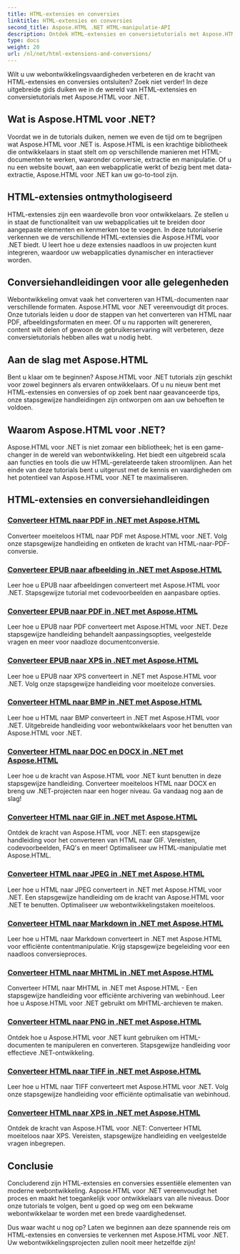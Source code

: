 ```yaml
---
title: HTML-extensies en conversies
linktitle: HTML-extensies en conversies
second_title: Aspose.HTML .NET HTML-manipulatie-API
description: Ontdek HTML-extensies en conversietutorials met Aspose.HTML voor .NET. Leer hoe u webontwikkeling optimaliseert met deze uitgebreide tutorials.
type: docs
weight: 20
url: /nl/net/html-extensions-and-conversions/
---
```


Wilt u uw webontwikkelingsvaardigheden verbeteren en de kracht van HTML-extensies en conversies ontsluiten? Zoek niet verder! In deze uitgebreide gids duiken we in de wereld van HTML-extensies en conversietutorials met Aspose.HTML voor .NET.

## Wat is Aspose.HTML voor .NET?

Voordat we in de tutorials duiken, nemen we even de tijd om te begrijpen wat Aspose.HTML voor .NET is. Aspose.HTML is een krachtige bibliotheek die ontwikkelaars in staat stelt om op verschillende manieren met HTML-documenten te werken, waaronder conversie, extractie en manipulatie. Of u nu een website bouwt, aan een webapplicatie werkt of bezig bent met data-extractie, Aspose.HTML voor .NET kan uw go-to-tool zijn.

## HTML-extensies ontmythologiseerd

HTML-extensies zijn een waardevolle bron voor ontwikkelaars. Ze stellen u in staat de functionaliteit van uw webapplicaties uit te breiden door aangepaste elementen en kenmerken toe te voegen. In deze tutorialserie verkennen we de verschillende HTML-extensies die Aspose.HTML voor .NET biedt. U leert hoe u deze extensies naadloos in uw projecten kunt integreren, waardoor uw webapplicaties dynamischer en interactiever worden.

## Conversiehandleidingen voor alle gelegenheden

Webontwikkeling omvat vaak het converteren van HTML-documenten naar verschillende formaten. Aspose.HTML voor .NET vereenvoudigt dit proces. Onze tutorials leiden u door de stappen van het converteren van HTML naar PDF, afbeeldingsformaten en meer. Of u nu rapporten wilt genereren, content wilt delen of gewoon de gebruikerservaring wilt verbeteren, deze conversietutorials hebben alles wat u nodig hebt.

## Aan de slag met Aspose.HTML

Bent u klaar om te beginnen? Aspose.HTML voor .NET tutorials zijn geschikt voor zowel beginners als ervaren ontwikkelaars. Of u nu nieuw bent met HTML-extensies en conversies of op zoek bent naar geavanceerde tips, onze stapsgewijze handleidingen zijn ontworpen om aan uw behoeften te voldoen.

## Waarom Aspose.HTML voor .NET?

Aspose.HTML voor .NET is niet zomaar een bibliotheek; het is een game-changer in de wereld van webontwikkeling. Het biedt een uitgebreid scala aan functies en tools die uw HTML-gerelateerde taken stroomlijnen. Aan het einde van deze tutorials bent u uitgerust met de kennis en vaardigheden om het potentieel van Aspose.HTML voor .NET te maximaliseren.

## HTML-extensies en conversiehandleidingen
### [Converteer HTML naar PDF in .NET met Aspose.HTML](./convert-html-to-pdf/)
Converteer moeiteloos HTML naar PDF met Aspose.HTML voor .NET. Volg onze stapsgewijze handleiding en ontketen de kracht van HTML-naar-PDF-conversie.
### [Converteer EPUB naar afbeelding in .NET met Aspose.HTML](./convert-epub-to-image/)
Leer hoe u EPUB naar afbeeldingen converteert met Aspose.HTML voor .NET. Stapsgewijze tutorial met codevoorbeelden en aanpasbare opties.
### [Converteer EPUB naar PDF in .NET met Aspose.HTML](./convert-epub-to-pdf/)
Leer hoe u EPUB naar PDF converteert met Aspose.HTML voor .NET. Deze stapsgewijze handleiding behandelt aanpassingsopties, veelgestelde vragen en meer voor naadloze documentconversie.
### [Converteer EPUB naar XPS in .NET met Aspose.HTML](./convert-epub-to-xps/)
Leer hoe u EPUB naar XPS converteert in .NET met Aspose.HTML voor .NET. Volg onze stapsgewijze handleiding voor moeiteloze conversies.
### [Converteer HTML naar BMP in .NET met Aspose.HTML](./convert-html-to-bmp/)
Leer hoe u HTML naar BMP converteert in .NET met Aspose.HTML voor .NET. Uitgebreide handleiding voor webontwikkelaars voor het benutten van Aspose.HTML voor .NET.
### [Converteer HTML naar DOC en DOCX in .NET met Aspose.HTML](./convert-html-to-doc-docx/)
Leer hoe u de kracht van Aspose.HTML voor .NET kunt benutten in deze stapsgewijze handleiding. Converteer moeiteloos HTML naar DOCX en breng uw .NET-projecten naar een hoger niveau. Ga vandaag nog aan de slag!
### [Converteer HTML naar GIF in .NET met Aspose.HTML](./convert-html-to-gif/)
Ontdek de kracht van Aspose.HTML voor .NET: een stapsgewijze handleiding voor het converteren van HTML naar GIF. Vereisten, codevoorbeelden, FAQ's en meer! Optimaliseer uw HTML-manipulatie met Aspose.HTML.
### [Converteer HTML naar JPEG in .NET met Aspose.HTML](./convert-html-to-jpeg/)
Leer hoe u HTML naar JPEG converteert in .NET met Aspose.HTML voor .NET. Een stapsgewijze handleiding om de kracht van Aspose.HTML voor .NET te benutten. Optimaliseer uw webontwikkelingstaken moeiteloos.
### [Converteer HTML naar Markdown in .NET met Aspose.HTML](./convert-html-to-markdown/)
Leer hoe u HTML naar Markdown converteert in .NET met Aspose.HTML voor efficiënte contentmanipulatie. Krijg stapsgewijze begeleiding voor een naadloos conversieproces.
### [Converteer HTML naar MHTML in .NET met Aspose.HTML](./convert-html-to-mhtml/)
Converteer HTML naar MHTML in .NET met Aspose.HTML - Een stapsgewijze handleiding voor efficiënte archivering van webinhoud. Leer hoe u Aspose.HTML voor .NET gebruikt om MHTML-archieven te maken.
### [Converteer HTML naar PNG in .NET met Aspose.HTML](./convert-html-to-png/)
Ontdek hoe u Aspose.HTML voor .NET kunt gebruiken om HTML-documenten te manipuleren en converteren. Stapsgewijze handleiding voor effectieve .NET-ontwikkeling.
### [Converteer HTML naar TIFF in .NET met Aspose.HTML](./convert-html-to-tiff/)
Leer hoe u HTML naar TIFF converteert met Aspose.HTML voor .NET. Volg onze stapsgewijze handleiding voor efficiënte optimalisatie van webinhoud.
### [Converteer HTML naar XPS in .NET met Aspose.HTML](./convert-html-to-xps/)
Ontdek de kracht van Aspose.HTML voor .NET: Converteer HTML moeiteloos naar XPS. Vereisten, stapsgewijze handleiding en veelgestelde vragen inbegrepen.

## Conclusie

Concluderend zijn HTML-extensies en conversies essentiële elementen van moderne webontwikkeling. Aspose.HTML voor .NET vereenvoudigt het proces en maakt het toegankelijk voor ontwikkelaars van alle niveaus. Door onze tutorials te volgen, bent u goed op weg om een bekwame webontwikkelaar te worden met een brede vaardighedenset.

Dus waar wacht u nog op? Laten we beginnen aan deze spannende reis om HTML-extensies en conversies te verkennen met Aspose.HTML voor .NET. Uw webontwikkelingsprojecten zullen nooit meer hetzelfde zijn!